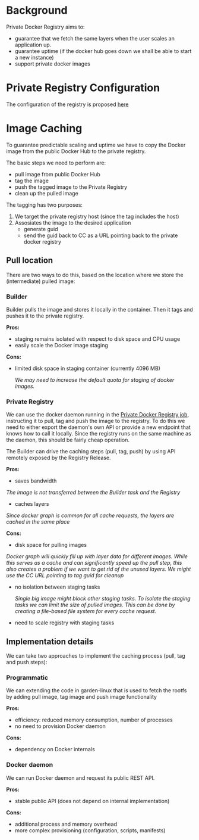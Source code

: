 # Background

Private Docker Registry aims to:
- guarantee that we fetch the same layers when the user scales an application up.
- guarantee uptime (if the docker hub goes down we shall be able to start a new instance)
- support private docker images

# Private Registry Configuration

The configuration of the registry is proposed [here](https://github.com/pivotal-cf-experimental/diego-dev-notes/blob/master/proposals/docker_registry_configuration.md)

# Image Caching

To guarantee predictable scaling and uptime we have to copy the Docker image from the public Docker Hub to the private registry.

The basic steps we need to perform are:

* pull image from public Docker Hub
* tag the image
* push the tagged image to the Private Registry
* clean up the pulled image 

The tagging has two purposes:

1. We target the private registry host (since the tag includes the host)
1. Assosiates the image to the desired application
   - generate guid
   - send the guid back to CC as a URL pointing back to the private docker registry

## Pull location 

There are two ways to do this, based on the location where we store the (intermediate) pulled image: 

### Builder

Builder pulls the image and stores it locally in the container. Then it tags and pushes it to the private registry.

**Pros:**

- staging remains isolated with respect to disk space and CPU usage
- easily scale the Docker image staging 

**Cons:**

- limited disk space in staging container (currently 4096 MB)

  *We may need to increase the default quota for staging of docker images.*


### Private Registry

We can use the docker daemon running in the [Private Docker Registry job](https://github.com/pivotal-cf-experimental/docker-registry-release), instructing it to pull, tag and push the image to the registry. To do this we need to either export the daemon's own API or provide a new endpoint that knows how to call it locally. Since the registry runs on the same machine as the daemon, this should be fairly cheap operation.

The Builder can drive the caching steps (pull, tag, push) by using API remotely exposed by the Registry Release. 

**Pros:**

- saves bandwidth

 *The image is not transferred between the Builder task and the Registry*
  
- caches layers

 *Since docker graph is common for all cache requests, the layers are cached in the same place*

**Cons:**

- disk space for pulling images 

 *Docker graph will quickly fill up with layer data for different images. While this serves as a cache and can significantly speed up the pull step, this also creates a problem if we want to get rid of the unused layers. We might use the CC URL pointing to tag guid for cleanup*

- no isolation between staging tasks

  *Single big image might block other staging tasks. To isolate the staging tasks we can limit the size of pulled images. This can be done by creating a file-based file system for every cache request.*

- need to scale registry with staging tasks

## Implementation details

We can take two approaches to implement the caching process (pull, tag and push steps): 

### Programmatic

We can extending the code in garden-linux that is used to fetch the rootfs by adding pull image, tag image and push image functionality

**Pros:**

- efficiency: reduced memory consumption, number of processes
- no need to provision Docker daemon

**Cons:**

- dependency on Docker internals

 
### Docker daemon

We can run Docker daemon and request its public REST API. 

**Pros:**

- stable public API (does not depend on internal implementation)

**Cons:**

- additional process and memory overhead
- more complex provisioning (configuration, scripts, manifests)
